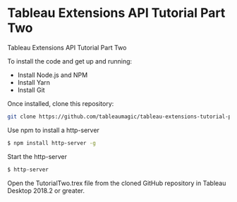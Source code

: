 # Tableau Extensions API Tutorial Part Two
Tableau Extensions API Tutorial Part Two

To install the code and get up and running:

- Install Node.js and NPM
- Install Yarn
- Install Git

Once installed, clone this repository:

```sh
git clone https://github.com/tableaumagic/tableau-extensions-tutorial-part-two
```

Use npm to install a http-server

```sh
$ npm install http-server -g
```

Start the http-server

```sh
$ http-server
```

Open the TutorialTwo.trex file from the cloned GitHub repository in Tableau Desktop 2018.2 or greater.
